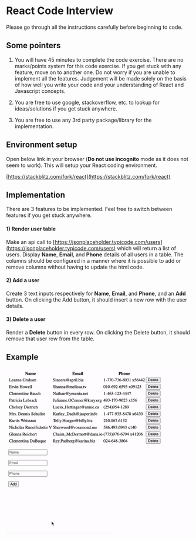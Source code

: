 # React Code Interview

Please go through all the instructions carefully before beginning to code.

## Some pointers

1) You will have 45 minutes to complete the code exercise. There are no marks/points system for this code exercise. If you get stuck with any feature, move on to another one. Do not worry if you are unable to implement all the features. Judgement will be made solely on the basis of how well you write your code and your understanding of React and Javascript concepts.

2) You are free to use google, stackoverflow, etc. to lookup for ideas/solutions if you get stuck anywhere.

3) You are free to use any 3rd party package/library for the implementation.

## Environment setup

Open below link in your browser (**Do not use incognito** mode as it does not seem to work). This will setup your React coding environment.

[https://stackblitz.com/fork/react](https://stackblitz.com/fork/react)

## Implementation

There are 3 features to be implemented. Feel free to switch between features if you get stuck anywhere.

#### 1) Render user table
Make an api call to [https://jsonplaceholder.typicode.com/users](https://jsonplaceholder.typicode.com/users) which will return a list of users. Display **Name**, **Email**, and **Phone** details of all users in a table. The columns should be configured in a manner where it is possible to add or remove columns without having to update the html code.

#### 2) Add a user
Create 3 text inputs respectively for **Name**, **Email**, and **Phone**, and an **Add** button. On clicking the Add button, it should insert a new row with the user details.

#### 3) Delete a user
Render a **Delete** button in every row. On clicking the Delete button, it should remove that user row from the table.


## Example

![react-code-interview-sample-gif](assets/react-code-interview-sample-gif.gif)
